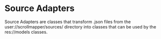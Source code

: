 # Source Adapters

Source Adapters are classes that transform .json files from the user://scrollmapper/sources/ directory into classes that can be used by the res://models classes.